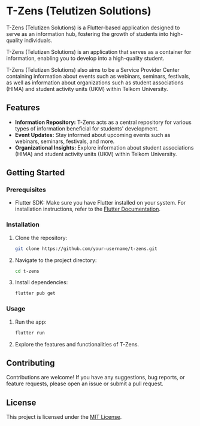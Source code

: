 
# T-Zens (Telutizen Solutions)

T-Zens (Telutizen Solutions) is a Flutter-based application designed to serve as an information hub, fostering the growth of students into high-quality individuals.

T-Zens (Telutizen Solutions) is an application that serves as a container for information, enabling you to develop into a high-quality student.

T-Zens (Telutizen Solutions) also aims to be a Service Provider Center containing information about events such as webinars, seminars, festivals, as well as information about organizations such as student associations (HIMA) and student activity units (UKM) within Telkom University.

## Features

- **Information Repository:** T-Zens acts as a central repository for various types of information beneficial for students' development.
- **Event Updates:** Stay informed about upcoming events such as webinars, seminars, festivals, and more.
- **Organizational Insights:** Explore information about student associations (HIMA) and student activity units (UKM) within Telkom University.

## Getting Started

### Prerequisites

- Flutter SDK: Make sure you have Flutter installed on your system. For installation instructions, refer to the [Flutter Documentation](https://flutter.dev/docs/get-started/install).

### Installation

1. Clone the repository:

   ```bash
   git clone https://github.com/your-username/t-zens.git
   ```

2. Navigate to the project directory:

   ```bash
   cd t-zens
   ```

3. Install dependencies:

   ```bash
   flutter pub get
   ```

### Usage

1. Run the app:

   ```bash
   flutter run
   ```

2. Explore the features and functionalities of T-Zens.

## Contributing

Contributions are welcome! If you have any suggestions, bug reports, or feature requests, please open an issue or submit a pull request.

## License

This project is licensed under the [MIT License](LICENSE).
```

